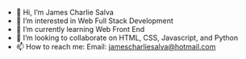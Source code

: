 - 👋 Hi, I’m James Charlie Salva
- 👀 I’m interested in Web Full Stack Development
- 🌱 I’m currently learning Web Front End
- 💞️ I’m looking to collaborate on HTML, CSS, Javascript, and Python
- 📫 How to reach me: Email: jamescharliesalva@hotmail.com

<!---
fireburn553/fireburn553 is a ✨ special ✨ repository because its `README.md` (this file) appears on your GitHub profile.
You can click the Preview link to take a look at your changes.
--->

